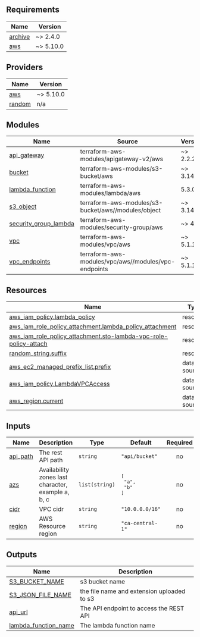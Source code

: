 <!-- BEGIN_TF_DOCS -->
## Requirements

| Name | Version |
|------|---------|
| <a name="requirement_archive"></a> [archive](#requirement\_archive) | ~> 2.4.0 |
| <a name="requirement_aws"></a> [aws](#requirement\_aws) | ~> 5.10.0 |

## Providers

| Name | Version |
|------|---------|
| <a name="provider_aws"></a> [aws](#provider\_aws) | ~> 5.10.0 |
| <a name="provider_random"></a> [random](#provider\_random) | n/a |

## Modules

| Name | Source | Version |
|------|--------|---------|
| <a name="module_api_gateway"></a> [api\_gateway](#module\_api\_gateway) | terraform-aws-modules/apigateway-v2/aws | ~> 2.2.2 |
| <a name="module_bucket"></a> [bucket](#module\_bucket) | terraform-aws-modules/s3-bucket/aws | ~> 3.14.1 |
| <a name="module_lambda_function"></a> [lambda\_function](#module\_lambda\_function) | terraform-aws-modules/lambda/aws | 5.3.0 |
| <a name="module_s3_object"></a> [s3\_object](#module\_s3\_object) | terraform-aws-modules/s3-bucket/aws//modules/object | ~> 3.14.1 |
| <a name="module_security_group_lambda"></a> [security\_group\_lambda](#module\_security\_group\_lambda) | terraform-aws-modules/security-group/aws | ~> 4.0 |
| <a name="module_vpc"></a> [vpc](#module\_vpc) | terraform-aws-modules/vpc/aws | ~> 5.1.1 |
| <a name="module_vpc_endpoints"></a> [vpc\_endpoints](#module\_vpc\_endpoints) | terraform-aws-modules/vpc/aws//modules/vpc-endpoints | ~> 5.1.1 |

## Resources

| Name | Type |
|------|------|
| [aws_iam_policy.lambda_policy](https://registry.terraform.io/providers/hashicorp/aws/latest/docs/resources/iam_policy) | resource |
| [aws_iam_role_policy_attachment.lambda_policy_attachment](https://registry.terraform.io/providers/hashicorp/aws/latest/docs/resources/iam_role_policy_attachment) | resource |
| [aws_iam_role_policy_attachment.sto-lambda-vpc-role-policy-attach](https://registry.terraform.io/providers/hashicorp/aws/latest/docs/resources/iam_role_policy_attachment) | resource |
| [random_string.suffix](https://registry.terraform.io/providers/hashicorp/random/latest/docs/resources/string) | resource |
| [aws_ec2_managed_prefix_list.prefix](https://registry.terraform.io/providers/hashicorp/aws/latest/docs/data-sources/ec2_managed_prefix_list) | data source |
| [aws_iam_policy.LambdaVPCAccess](https://registry.terraform.io/providers/hashicorp/aws/latest/docs/data-sources/iam_policy) | data source |
| [aws_region.current](https://registry.terraform.io/providers/hashicorp/aws/latest/docs/data-sources/region) | data source |

## Inputs

| Name | Description | Type | Default | Required |
|------|-------------|------|---------|:--------:|
| <a name="input_api_path"></a> [api\_path](#input\_api\_path) | The rest API path | `string` | `"api/bucket"` | no |
| <a name="input_azs"></a> [azs](#input\_azs) | Availability zones last character, example a, b, c | `list(string)` | <pre>[<br>  "a",<br>  "b"<br>]</pre> | no |
| <a name="input_cidr"></a> [cidr](#input\_cidr) | VPC cidr | `string` | `"10.0.0.0/16"` | no |
| <a name="input_region"></a> [region](#input\_region) | AWS Resource region | `string` | `"ca-central-1"` | no |

## Outputs

| Name | Description |
|------|-------------|
| <a name="output_S3_BUCKET_NAME"></a> [S3\_BUCKET\_NAME](#output\_S3\_BUCKET\_NAME) | s3 bucket name |
| <a name="output_S3_JSON_FILE_NAME"></a> [S3\_JSON\_FILE\_NAME](#output\_S3\_JSON\_FILE\_NAME) | the file name and extension uploaded to s3 |
| <a name="output_api_url"></a> [api\_url](#output\_api\_url) | The API endpoint to access the REST API |
| <a name="output_lambda_function_name"></a> [lambda\_function\_name](#output\_lambda\_function\_name) | The lambda function name |
<!-- END_TF_DOCS -->